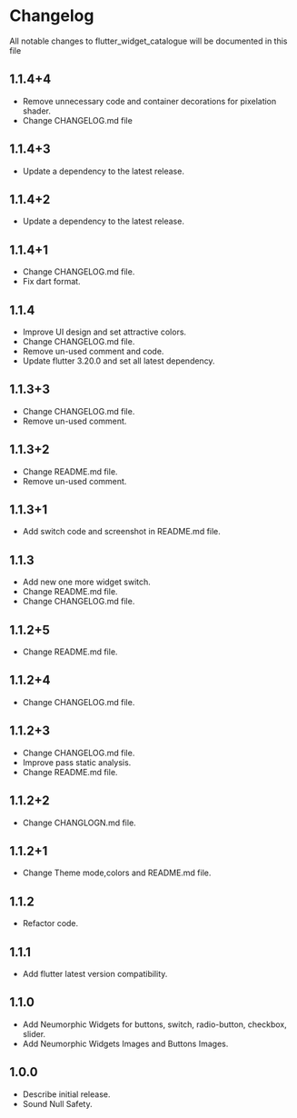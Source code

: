 # Changelog

All notable changes to flutter_widget_catalogue will be documented in this file

## 1.1.4+4

* Remove unnecessary code and container decorations for pixelation shader.
* Change CHANGELOG.md file

## 1.1.4+3

* Update a dependency to the latest release.

## 1.1.4+2

* Update a dependency to the latest release.

## 1.1.4+1

* Change CHANGELOG.md file.
* Fix dart format.

## 1.1.4

* Improve UI design and set attractive colors.
* Change CHANGELOG.md file.
* Remove un-used comment and code.
* Update flutter 3.20.0 and set all latest dependency.

## 1.1.3+3

* Change CHANGELOG.md file.
* Remove un-used comment.

## 1.1.3+2

* Change README.md file.
* Remove un-used comment.

## 1.1.3+1

* Add switch code and screenshot in README.md file.

## 1.1.3

* Add new one more widget switch.
* Change README.md file.
* Change CHANGELOG.md file.

## 1.1.2+5

* Change README.md file.

## 1.1.2+4

* Change CHANGELOG.md file.

## 1.1.2+3

* Change CHANGELOG.md file.
* Improve pass static analysis.
* Change README.md file.

## 1.1.2+2

* Change CHANGLOGN.md file.

## 1.1.2+1

* Change Theme mode,colors and README.md file.

## 1.1.2

* Refactor code.

## 1.1.1

* Add flutter latest version compatibility.

## 1.1.0

* Add Neumorphic Widgets for buttons, switch, radio-button, checkbox, slider.
* Add Neumorphic Widgets Images and Buttons Images.

## 1.0.0

* Describe initial release.
* Sound Null Safety.